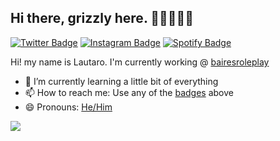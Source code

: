 ## Hi there, grizzly here. 👋🏼👨🏻‍💻

[![Twitter Badge](https://img.shields.io/badge/-@ggrizlyk-00acee?style=flat&logo=Twitter&logoColor=white)](https://twitter.com/intent/follow?screen_name=ggriizlyy "Follow on Twitter")
[![Instagram Badge](https://img.shields.io/badge/-Instagram-C13584?style=flat&logo=Instagram&logoColor=white)](https://www.instagram.com/laauticova/ "Follow on Instagram")
[![Spotify Badge](https://img.shields.io/badge/-Spotify-1DB954?style=flat&logo=Spotify&logoColor=white)](https://open.spotify.com/user/21k3gvhuzutwv3f7r4ot6jsra?si=bbfc8040078d40a8 "My Spotify playlists")

Hi! my name is Lautaro. I'm currently working @ [bairesroleplay](https://bairesrp.net)

- 🌱 I’m currently learning a little bit of everything
- 📫 How to reach me: Use any of the [badges](#hi-there-grizzly-here.-) above
- 😄 Pronouns: [He/Him](https://www.mypronouns.org/he-him)

![](https://visitor-badge.glitch.me/badge?page_id=ggrizlyy.ggrizlyy)
